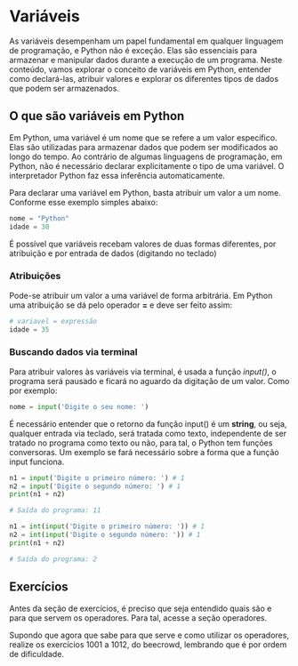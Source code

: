 # Variáveis

As variáveis desempenham um papel fundamental em qualquer linguagem de programação, e Python não é exceção. Elas são essenciais para armazenar e manipular dados durante a execução de um programa. Neste conteúdo, vamos explorar o conceito de variáveis em Python, entender como declará-las, atribuir valores e explorar os diferentes tipos de dados que podem ser armazenados.

## O que são variáveis em Python

Em Python, uma variável é um nome que se refere a um valor específico. Elas são utilizadas para armazenar dados que podem ser modificados ao longo do tempo. Ao contrário de algumas linguagens de programação, em Python, não é necessário declarar explicitamente o tipo de uma variável. O interpretador Python faz essa inferência automaticamente.

Para declarar uma variável em Python, basta atribuir um valor a um nome. Conforme esse exemplo simples abaixo:

```python
nome = "Python"
idade = 30
```

É possível que variáveis recebam valores de duas formas diferentes, por atribuição e por entrada de dados (digitando no teclado)

### Atribuições

Pode-se atribuir um valor a uma variável de forma arbitrária. Em Python uma atribuição se dá pelo operador **=** e deve ser feito assim:

```python
# variavel = expressão
idade = 35
```

### Buscando dados via terminal

Para atribuir valores às variáveis via terminal, é usada a função _input()_, o programa será pausado e ficará no aguardo da digitação de um valor. Como por exemplo:

```python
nome = input('Digite o seu nome: ')
```

É necessário entender que o retorno da função input() é um **string**, ou seja, qualquer entrada via teclado, será tratada como texto, independente de ser tratado no programa como texto ou não, para tal, o Python tem funções conversoras. Um exemplo se fará necessário sobre a forma que a função input funciona.

```python
n1 = input('Digite o primeiro número: ') # 1
n2 = input('Digite o segundo número: ') # 1
print(n1 + n2)

# Saída do programa: 11

n1 = int(input('Digite o primeiro número: ')) # 1
n2 = int(input('Digite o segundo número: ')) # 1
print(n1 + n2)

# Saída do programa: 2
```

## Exercícios

Antes da seção de exercícios, é preciso que seja entendido quais são e para que servem os operadores. Para tal, acesse a seção operadores.

Supondo que agora que sabe para que serve e como utilizar os operadores, realize os exercícios 1001 a 1012, do beecrowd, lembrando que é por ordem de dificuldade.
